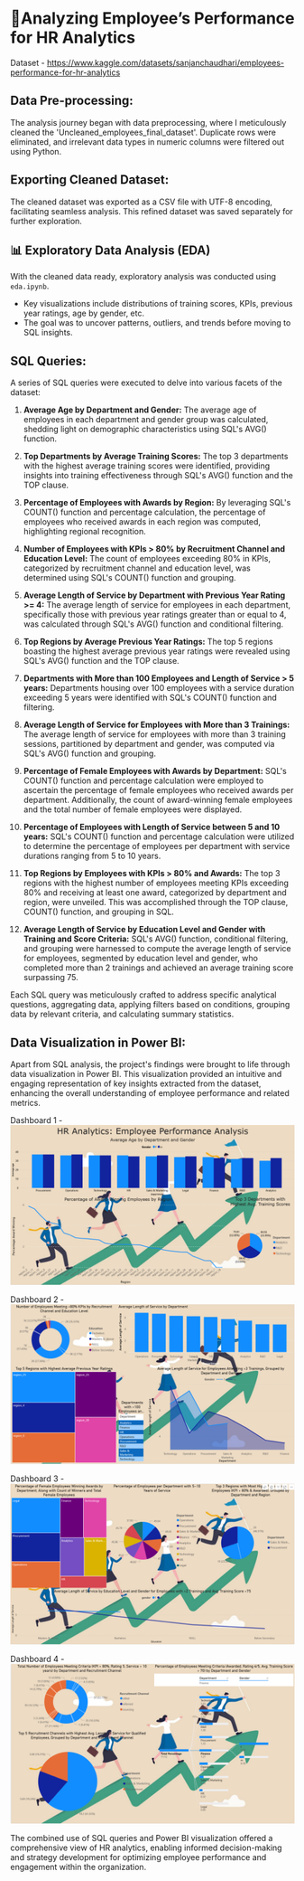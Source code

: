 # 📌Analyzing Employee’s Performance for HR Analytics

Dataset - https://www.kaggle.com/datasets/sanjanchaudhari/employees-performance-for-hr-analytics

## Data Pre-processing:
The analysis journey began with data preprocessing, where I meticulously cleaned the 'Uncleaned_employees_final_dataset'. Duplicate rows were eliminated, and irrelevant data types in numeric columns were filtered out using Python.

## Exporting Cleaned Dataset:
The cleaned dataset was exported as a CSV file with UTF-8 encoding, facilitating seamless analysis. This refined dataset was saved separately for further exploration.

## 📊 Exploratory Data Analysis (EDA)

With the cleaned data ready, exploratory analysis was conducted using `eda.ipynb`.  
- Key visualizations include distributions of training scores, KPIs, previous year ratings, age by gender, etc.  
- The goal was to uncover patterns, outliers, and trends before moving to SQL insights.

## SQL Queries:
A series of SQL queries were executed to delve into various facets of the dataset:

1. **Average Age by Department and Gender:** The average age of employees in each department and gender group was calculated, shedding light on demographic characteristics using SQL's AVG() function.

2. **Top Departments by Average Training Scores:** The top 3 departments with the highest average training scores were identified, providing insights into training effectiveness through SQL's AVG() function and the TOP clause.

3. **Percentage of Employees with Awards by Region:** By leveraging SQL's COUNT() function and percentage calculation, the percentage of employees who received awards in each region was computed, highlighting regional recognition.

4. **Number of Employees with KPIs > 80% by Recruitment Channel and Education Level:** The count of employees exceeding 80% in KPIs, categorized by recruitment channel and education level, was determined using SQL's COUNT() function and grouping.

5. **Average Length of Service by Department with Previous Year Rating >= 4:** The average length of service for employees in each department, specifically those with previous year ratings greater than or equal to 4, was calculated through SQL's AVG() function and conditional filtering.

6. **Top Regions by Average Previous Year Ratings:** The top 5 regions boasting the highest average previous year ratings were revealed using SQL's AVG() function and the TOP clause.

7. **Departments with More than 100 Employees and Length of Service > 5 years:** Departments housing over 100 employees with a service duration exceeding 5 years were identified with SQL's COUNT() function and filtering.

8. **Average Length of Service for Employees with More than 3 Trainings:** The average length of service for employees with more than 3 training sessions, partitioned by department and gender, was computed via SQL's AVG() function and grouping.

9. **Percentage of Female Employees with Awards by Department:** SQL's COUNT() function and percentage calculation were employed to ascertain the percentage of female employees who received awards per department. Additionally, the count of award-winning female employees and the total number of female employees were displayed.

10. **Percentage of Employees with Length of Service between 5 and 10 years:** SQL's COUNT() function and percentage calculation were utilized to determine the percentage of employees per department with service durations ranging from 5 to 10 years.

11. **Top Regions by Employees with KPIs > 80% and Awards:** The top 3 regions with the highest number of employees meeting KPIs exceeding 80% and receiving at least one award, categorized by department and region, were unveiled. This was accomplished through the TOP clause, COUNT() function, and grouping in SQL.

12. **Average Length of Service by Education Level and Gender with Training and Score Criteria:** SQL's AVG() function, conditional filtering, and grouping were harnessed to compute the average length of service for employees, segmented by education level and gender, who completed more than 2 trainings and achieved an average training score surpassing 75.

Each SQL query was meticulously crafted to address specific analytical questions, aggregating data, applying filters based on conditions, grouping data by relevant criteria, and calculating summary statistics.

## Data Visualization in Power BI:
Apart from SQL analysis, the project's findings were brought to life through data visualization in Power BI. This visualization provided an intuitive and engaging representation of key insights extracted from the dataset, enhancing the overall understanding of employee performance and related metrics.

Dashboard 1 - ![Alt Text](https://github.com/RobinMillford/HR-Analytics-Employee-Performance-Analysis/blob/main/Page%201.png)


Dashboard 2 - ![Alt Text](https://github.com/RobinMillford/HR-Analytics-Employee-Performance-Analysis/blob/main/Page%202.png)


Dashboard 3 - ![Alt Text](https://github.com/RobinMillford/HR-Analytics-Employee-Performance-Analysis/blob/main/Page%203.png)


Dashboard 4 - ![Alt Text](https://github.com/RobinMillford/HR-Analytics-Employee-Performance-Analysis/blob/main/Page%204.png)

The combined use of SQL queries and Power BI visualization offered a comprehensive view of HR analytics, enabling informed decision-making and strategy development for optimizing employee performance and engagement within the organization.
